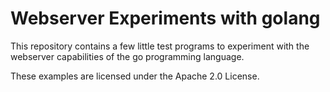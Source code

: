 # Webserver Experiments with golang
This repository contains a few little test programs to experiment with the webserver capabilities of the go programming language.

These examples are licensed under the Apache 2.0 License.
